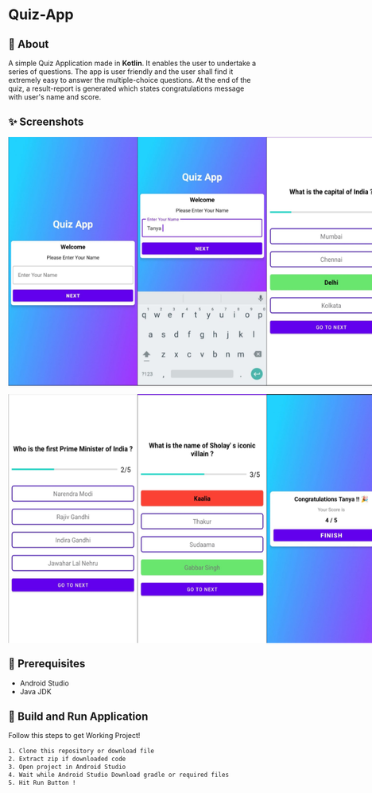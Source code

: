 # Quiz-App

## 🌟 About
A simple Quiz Application made in **Kotlin**. It enables the user to undertake a series of questions. The app is user friendly and the user shall find it extremely easy to answer the multiple-choice questions. At the end of the quiz, a result-report is generated which states congratulations message with user's name and score.

## ✨ Screenshots

<div style="display:flex;">
<img src="screenshots/img1.jpeg" width="260">
<img src="screenshots/img2.jpeg" width="260">
<img src="screenshots/img3.jpeg" width="260" height = "500">
</div>
<br>
<div style="display:flex;">
<img src="screenshots/img4.jpeg" width="260" height = "500">
<img src="screenshots/img5.jpeg" width="260" height = "500">
<img src="screenshots/img6.jpeg" width="260" height = "500">
</div>

## 🌟 Prerequisites
*   Android Studio 
*   Java JDK

## 🔨 Build and Run Application

Follow this steps to get Working Project!
```
1. Clone this repository or download file
2. Extract zip if downloaded code
3. Open project in Android Studio
4. Wait while Android Studio Download gradle or required files
5. Hit Run Button !
```
